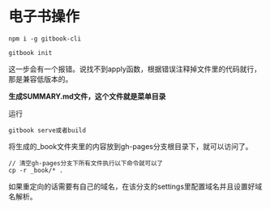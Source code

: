 <!--
 * @Autor: 卢建
 * @LastEditors: 卢建
 * @Description: 电子书
 * @Date: 2021-02-02 09:40:16
 * @LastEditTime: 2021-04-07 16:34:31
-->
# 电子书操作

```
npm i -g gitbook-cli
```

```
gitbook init
```

这一步会有一个报错。说找不到apply函数，根据错误注释掉文件里的代码就行，那是兼容低版本的。

**生成SUMMARY.md文件，这个文件就是菜单目录**

运行
```
gitbook serve或者build
```

将生成的_book文件夹里的内容放到gh-pages分支根目录下，就可以访问了。

```
// 清空gh-pages分支下所有文件执行以下命令就可以了
cp -r _book/* .
```

如果重定向的话需要有自己的域名，在该分支的settings里配置域名并且设置好域名解析。